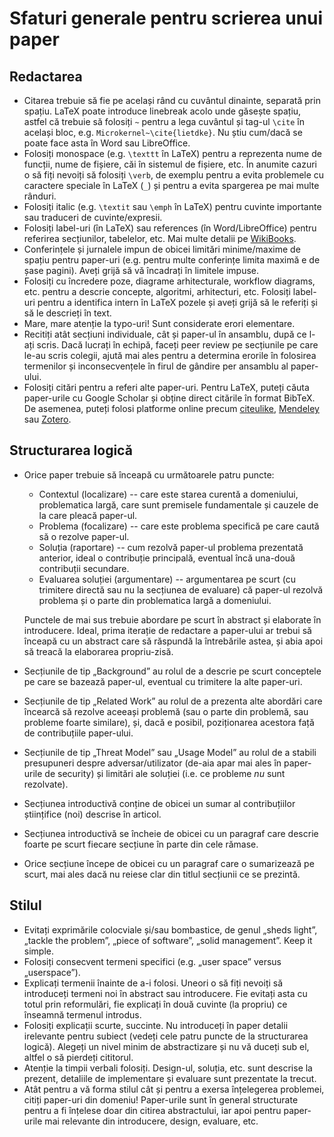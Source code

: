 Sfaturi generale pentru scrierea unui paper
===========================================

## Redactarea

* Citarea trebuie să fie pe același rând cu cuvântul dinainte, separată
  prin spațiu. LaTeX poate introduce linebreak acolo unde găsește
  spațiu, astfel că trebuie să folosiți `~` pentru a lega cuvântul și
  tag-ul `\cite` în același bloc, e.g. `Microkernel~\cite{lietdke}`. Nu
  știu cum/dacă se poate face asta în Word sau LibreOffice.
* Folosiți monospace (e.g. `\texttt` în LaTeX) pentru a reprezenta nume
  de funcții, nume de fișiere, căi în sistemul de fișiere, etc. În
  anumite cazuri o să fiți nevoiți să folosiți `\verb`, de exemplu
  pentru a evita problemele cu caractere speciale în LaTeX (`_`) și
  pentru a evita spargerea pe mai multe rânduri.
* Folosiți italic (e.g. `\textit` sau `\emph` în LaTeX) pentru cuvinte
  importante sau traduceri de cuvinte/expresii.
* Folosiți label-uri (în LaTeX) sau references (în Word/LibreOffice)
  pentru referirea secțiunilor, tabelelor, etc.  Mai multe detalii pe
  [WikiBooks][1].
* Conferințele și jurnalele impun de obicei limitări minime/maxime de
  spațiu pentru paper-uri (e.g. pentru multe conferințe limita maximă e
  de șase pagini). Aveți grijă să vă încadrați în limitele impuse.
* Folosiți cu încredere poze, diagrame arhitecturale, workflow diagrams,
  etc. pentru a descrie concepte, algoritmi, arhitecturi, etc. Folosiți
  label-uri pentru a identifica intern în LaTeX pozele și aveți grijă să
  le referiți și să le descrieți în text.
* Mare, mare atenție la typo-uri! Sunt considerate erori elementare.
* Recitiți atât secțiuni individuale, cât și paper-ul în ansamblu, după
  ce l-ați scris. Dacă lucrați în echipă, faceți peer review pe
  secțiunile pe care le-au scris colegii, ajută mai ales pentru a
  determina erorile în folosirea termenilor și inconsecvențele în firul
  de gândire per ansamblu al paper-ului.
* Folosiți citări pentru a referi alte paper-uri. Pentru LaTeX, puteți
  căuta paper-urile cu Google Scholar și obține direct citările în
  format BibTeX. De asemenea, puteți folosi platforme online precum
  [citeulike][2], [Mendeley][3] sau [Zotero][4].

## Structurarea logică

* Orice paper trebuie să înceapă cu următoarele patru puncte:
    * Contextul (localizare) -- care este starea curentă a domeniului,
      problematica largă, care sunt premisele fundamentale și cauzele de
      la care pleacă paper-ul.
    * Problema (focalizare) -- care este problema specifică pe care
      caută să o rezolve paper-ul.
    * Soluția (raportare) -- cum rezolvă paper-ul problema prezentată
      anterior, ideal o contribuție principală, eventual încă una-două
      contribuții secundare.
    * Evaluarea soluției (argumentare) -- argumentarea pe scurt (cu
      trimitere directă sau nu la secțiunea de evaluare) că paper-ul
      rezolvă problema și o parte din problematica largă a domeniului.

    Punctele de mai sus trebuie abordare pe scurt în abstract și
    elaborate în introducere. Ideal, prima iterație de redactare a
    paper-ului ar trebui să înceapă cu un abstract care să răspundă la
    întrebările astea, și abia apoi să treacă la elaborarea
    propriu-zisă.
* Secțiunile de tip „Background” au rolul de a descrie pe scurt
  conceptele pe care se bazează paper-ul, eventual cu trimitere la alte
  paper-uri.
* Secțiunile de tip „Related Work” au rolul de a prezenta alte abordări
  care încearcă să rezolve aceeași problemă (sau o parte din problemă,
  sau probleme foarte similare), și, dacă e posibil, poziționarea
  acestora față de contribuțiile paper-ului.
* Secțiunile de tip „Threat Model” sau „Usage Model” au rolul de a
  stabili presupuneri despre adversar/utilizator (de-aia apar mai ales
  în paper-urile de security) și limitări ale soluției (i.e. ce probleme
  *nu* sunt rezolvate).
* Secțiunea introductivă conține de obicei un sumar al contribuțiilor
  științifice (noi) descrise în articol.
* Secțiunea introductivă se încheie de obicei cu un paragraf care
  descrie foarte pe scurt fiecare secțiune în parte din cele rămase.
* Orice secțiune începe de obicei cu un paragraf care o sumarizează pe
  scurt, mai ales dacă nu reiese clar din titlul secțiunii ce se
  prezintă.

## Stilul

* Evitați exprimările colocviale și/sau bombastice, de genul „sheds
  light”, „tackle the problem”, „piece of software”, „solid
  management”. Keep it simple.
* Folosiți consecvent termeni specifici (e.g. „user space” versus
  „userspace”).
* Explicați termenii înainte de a-i folosi. Uneori o să fiți nevoiți să
  introduceți termeni noi în abstract sau introducere. Fie evitați asta
  cu totul prin reformulări, fie explicați în două cuvinte (la propriu)
  ce înseamnă termenul introdus.
* Folosiți explicații scurte, succinte. Nu introduceți în paper detalii
  irelevante pentru subiect (vedeți cele patru puncte de la structurarea
  logică). Alegeți un nivel minim de abstractizare și nu vă duceți sub
  el, altfel o să pierdeți cititorul.
* Atenție la timpii verbali folosiți. Design-ul, soluția, etc. sunt
  descrise la prezent, detaliile de implementare și evaluare sunt
  prezentate la trecut.
* Atât pentru a vă forma stilul cât și pentru a exersa înțelegerea
  problemei, citiți paper-uri din domeniu! Paper-urile sunt în general
  structurate pentru a fi înțelese doar din citirea abstractului, iar
  apoi pentru paper-urile mai relevante din introducere, design,
  evaluare, etc.

[1]: https://en.wikibooks.org/wiki/LaTeX/Labels_and_Cross-referencing
[2]: http://www.citeulike.org/
[3]: https://www.mendeley.com/
[4]: https://www.zotero.org/
